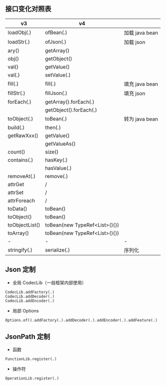 
## 接口变化对照表

| v3             | v4                               |              |
|----------------|----------------------------------|--------------|
| loadObj(.)     | ofBean(.)                        | 加载 java bean |
| loadStr(.)     | ofJson(.)                        | 加载 json      |
| ary()          | getArray()                       |              |
| obj()          | getObject()                      |              |
| val()          | getValue()                       |              |
| val(.)         | setValue(.)                      |              |
| fill(.)        | fill(.)                          | 填充 java bean |
| fillStr(.)     | fillJson(.)                      | 填充 json      |
| forEach(.)     | getArray().forEach(.)            |              |
|                | getObject().forEach(.)           |              |
| toObject(.)    | toBean(.)                        | 转为 java bean |
| build(.)       | then(.)                          |              |
| getRawXxx()    | getValue()                       |              |
|                | getValueAs()                     |              |
| count()        | size()                           |              |
| contains(.)    | hasKey(.)                        |              |
|                | hasValue(.)                      |              |
| removeAt(.)    | remove(.)                        |              |
| attrGet        | /                                |              |
| attrSet        | /                                |              |
| attrForeach    | /                                |              |
| toData()       | toBean()                         |              |
| toObject()     | toBean()                         |              |
| toObjectList() | toBean(new TypeRef<List<T>>(){}) |              |
| toArray()      | toBean(new TypeRef<List<T>>(){}) |              |
| -              | -                                | -            |
| stringify(.)   | serialize(.)                     | 序列化          |

## Json 定制

* 全局 CodecLib（一般框架内部使用）

```
CodecLib.addFactory(.)
CodecLib.addDecoder(.)
CodecLib.addEncoder(.)
```

* 局部 Options

```
Options.of().addFactory(.).addDecoder(.).addEncoder(.).addFeature(.)
```


## JsonPath 定制

* 函数

```
FunctionLib.register(.)
```


* 操作符

```
OperationLib.register(.)
```
